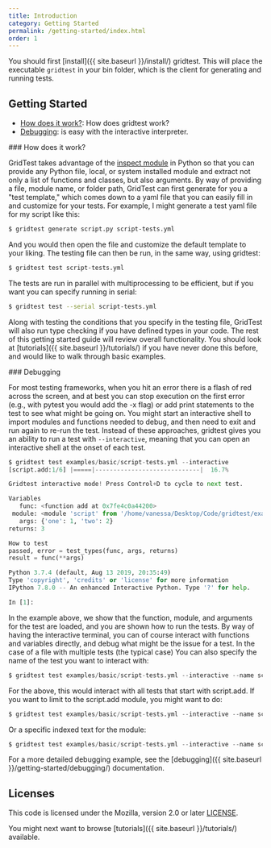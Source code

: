 ```yaml
---
title: Introduction
category: Getting Started
permalink: /getting-started/index.html
order: 1
---
```


You should first [install]({{ site.baseurl }}/install/) gridtest.
This will place the executable `gridtest` in your bin folder, which is the client
for generating and running tests. 

## Getting Started

 - [How does it work?](#how-does-it-work): How does gridtest work?
 - [Debugging](#debugging): is easy with the interactive interpreter.


<a id="#how-does-it-work">
### How does it work?

GridTest takes advantage of the <a href="https://docs.python.org/3/library/inspect.html">inspect
module</a> in Python so that you can provide any Python file, local, or system installed module
and extract not only a list of functions and classes, but also arguments. By way of providing
a file, module name, or folder path, GridTest can first generate for you a "test template," 
which comes down to a yaml file that you can easily fill in and customize for your tests.
For example, I might generate a test yaml file for my script like this:

```bash
$ gridtest generate script.py script-tests.yml
```

And you would then open the file and customize the default template to your liking.
The testing file can then be run, in the same way, using gridtest:

```bash
$ gridtest test script-tests.yml
```

The tests are run in parallel with multiprocessing to be efficient, but if you want
you can specify running in serial:

```bash
$ gridtest test --serial script-tests.yml
```

Along with testing the conditions that you specify in the testing file, GridTest will also run type checking
if you have defined types in your code. The rest of this getting started guide will
review overall functionality. You should look at [tutorials]({{ site.baseurl }}/tutorials/) 
if you have never done this before, and would like to
walk through basic examples.


<a id="#debugging">
### Debugging

For most testing frameworks, when you hit an error there is a flash of red across the
screen, and at best you can stop execution on the first error (e.g., with pytest you would
add the -x flag) or add print statements to the test to see what might be going on. 
You might start an interactive shell to import modules and functions needed to debug,
and then need to exit and run again to re-run the test. Instead of these approaches,
gridtest gives you an ability to run a test with `--interactive`, meaning that you
can open an interactive shell at the onset of each test.

```python
$ gridtest test examples/basic/script-tests.yml --interactive
[script.add:1/6] |=====|-----------------------------|  16.7% 

Gridtest interactive mode! Press Control+D to cycle to next test.

Variables
   func: <function add at 0x7fe4c0a44200>
 module: <module 'script' from '/home/vanessa/Desktop/Code/gridtest/examples/basic/script.py'>
   args: {'one': 1, 'two': 2}
returns: 3

How to test
passed, error = test_types(func, args, returns)
result = func(**args)

Python 3.7.4 (default, Aug 13 2019, 20:35:49) 
Type 'copyright', 'credits' or 'license' for more information
IPython 7.8.0 -- An enhanced Interactive Python. Type '?' for help.

In [1]:                                                                     
```

In the example above, we show that the function, module, and arguments for
the test are loaded, and you are shown how to run the tests. By way of having
the interactive terminal, you can of course interact with functions and variables
directly, and debug what might be the issue for a test. In the case of a file
with multiple tests (the typical case) You can also specify the name of the test you want
to interact with:

```python
$ gridtest test examples/basic/script-tests.yml --interactive --name script.add
```

For the above, this would interact with all tests that start with script.add. If you
want to limit to the script.add module, you might want to do:

```python
$ gridtest test examples/basic/script-tests.yml --interactive --name script.add.
```

Or a specific indexed text for the module:

```python
$ gridtest test examples/basic/script-tests.yml --interactive --name script.add.0
```

For a more detailed debugging example, see the [debugging]({{ site.baseurl }}/getting-started/debugging/)
documentation.

## Licenses

This code is licensed under the Mozilla, version 2.0 or later [LICENSE](LICENSE).

You might next want to browse [tutorials]({{ site.baseurl }}/tutorials/) available.
